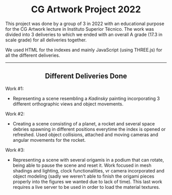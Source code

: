 <h1 align="center">CG Artwork Project 2022</h1>

This project was done by a group of 3 in 2022 with an educational purpose for the CG Artwork lecture in Instituto Superior Técnico. The work was divided into 3 deliveries to which we ended with an overall A grade (17.3 in scale grade) for all deliveries together.

We used HTML for the indexes and mainly JavaScript (using THREE.js) for all the different deliveries.

--------------------------------

<h2 align="center">Different Deliveries Done</h2>

Work #1:
- Representing a scene resembling a *Kadinsky* painting incorporating 3 different orthographic views and object movements.

Work #2:
- Creating a scene consisting of a planet, a rocket and several space debries spawning in different positions everytime the index is opened or refreshed. Used object collisions, attached and moving cameras and angular movements for the rocket.

Work #3:
- Representing a scene with several origamis in a podium that can rotate, being able to pause the scene and reset it. Work focused in mesh shadings and lighting, clock functionalities, vr camera incorporated and object modeling (sadly we weren't able to finish the origami pieces properly into the figures we wanted due to lack of time). This last work requires a live server to be used in order to load the material textures.
